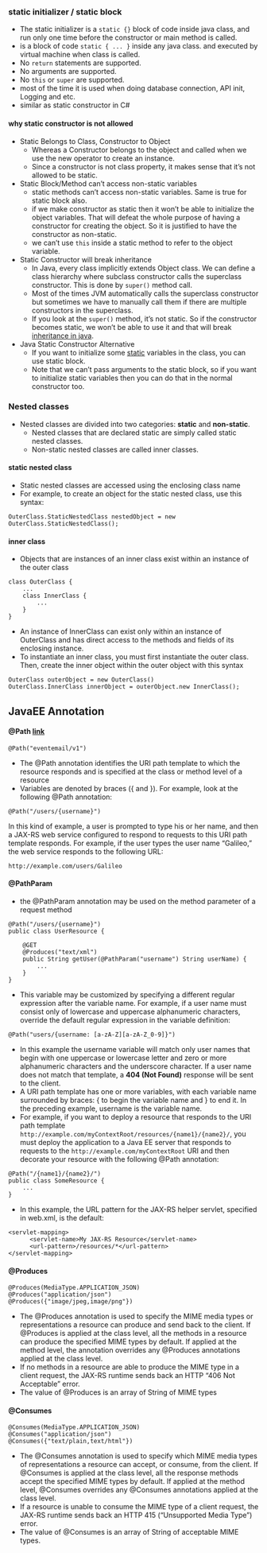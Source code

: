 ### static initializer / static block
- The static initializer is a `static {}` block of code inside java class, and run only one time before the constructor or main method is called.
- is a block of code  `static { ... }`  inside any java class. and executed by virtual machine when class is called.
- No  `return`  statements are supported.
- No arguments are supported.
- No  `this`  or  `super`  are supported.
- most of the time it is used when doing database connection, API init, Logging and etc.
- similar as static constructor in C#
#### why static constructor is not allowed
- Static Belongs to Class, Constructor to Object
	- Whereas a Constructor belongs to the object and called when we use the new operator to create an instance. 
	- Since a constructor is not class property, it makes sense that it’s not allowed to be static.
- Static Block/Method can’t access non-static variables
	- static methods can’t access non-static variables. Same is true for static block also.
	- if we make constructor as static then it won’t be able to initialize the object variables. That will defeat the whole purpose of having a constructor for creating the object. So it is justified to have the constructor as non-static.
	- we can’t use `this` inside a static method to refer to the object variable.
- Static Constructor will break inheritance
	- In Java, every class implicitly extends Object class. We can define a class hierarchy where subclass constructor calls the superclass constructor. This is done by `super()` method call.
	- Most of the times JVM automatically calls the superclass constructor but sometimes we have to manually call them if there are multiple constructors in the superclass.
	- If you look at the `super()` method, it’s not static. So if the constructor becomes static, we won’t be able to use it and that will break [inheritance in java](https://www.journaldev.com/644/inheritance-java-example).
- Java Static Constructor Alternative
	- If you want to initialize some  [static](https://www.journaldev.com/1365/static-keyword-in-java)  variables in the class, you can use static block. 
	- Note that we can’t pass arguments to the static block, so if you want to initialize static variables then you can do that in the normal constructor too.
### Nested classes
- Nested classes are divided into two categories: **static** and **non-static**. 				
	- Nested classes that are declared static are simply called static nested classes. 
	- Non-static nested classes are called inner classes.
#### static nested class
- Static nested classes are accessed using the enclosing class name
- For example, to create an object for the static nested class, use this syntax:
```
OuterClass.StaticNestedClass nestedObject = new OuterClass.StaticNestedClass();
```
#### inner class
- Objects that are instances of an inner class exist within an instance of the outer class
```
class OuterClass {
    ...
    class InnerClass {
        ...
    }
}
```
- An instance of InnerClass can exist only within an instance of OuterClass and has direct access to the methods and fields of its enclosing instance.
- To instantiate an inner class, you must first instantiate the outer class. Then, create the inner object within the outer object with this syntax
```
OuterClass outerObject = new OuterClass()
OuterClass.InnerClass innerObject = outerObject.new InnerClass();
```
## JavaEE Annotation
#### @Path [link]([https://docs.oracle.com/cd/E19798-01/821-1841/6nmq2cp26/index.html](https://docs.oracle.com/cd/E19798-01/821-1841/6nmq2cp26/index.html))
```
@Path("eventemail/v1")
```
- The @Path annotation identifies the URI path template to which the resource responds and is specified at the class or method level of a resource
- Variables are denoted by braces ({  and  }). For example, look at the following  @Path  annotation:
```
@Path("/users/{username}")
```
In this kind of example, a user is prompted to type his or her name, and then a JAX-RS web service configured to respond to requests to this URI path template responds. For example, if the user types the user name “Galileo,” the web service responds to the following URL:
```
http://example.com/users/Galileo
```
#### @PathParam
- the @PathParam annotation may be used on the method parameter of a request method
```
@Path("/users/{username}")
public class UserResource {

    @GET
    @Produces("text/xml")
    public String getUser(@PathParam("username") String userName) {
        ...
    }
}
```
- This variable may be customized by specifying a different regular expression after the variable name. For example, if a user name must consist only of lowercase and uppercase alphanumeric characters, override the default regular expression in the variable definition:
```
@Path("users/{username: [a-zA-Z][a-zA-Z_0-9]}")
```
- In this example the  username  variable will match only user names that begin with one uppercase or lowercase letter and zero or more alphanumeric characters and the underscore character. If a user name does not match that template, a **404 (Not Found)** response will be sent to the client.
- A URI path template has one or more variables, with each variable name surrounded by braces: { to begin the variable name and } to end it. In the preceding example, username is the variable name.
- For example, if you want to deploy a resource that responds to the URI path template  `http://example.com/myContextRoot/resources/{name1}/{name2}/`, you must deploy the application to a Java EE server that responds to requests to the  `http://example.com/myContextRoot`  URI and then decorate your resource with the following  @Path  annotation:
```
@Path("/{name1}/{name2}/")
public class SomeResource {
	...
}
```
- In this example, the URL pattern for the JAX-RS helper servlet, specified in  web.xml, is the default:
```
<servlet-mapping>
	  <servlet-name>My JAX-RS Resource</servlet-name>
	  <url-pattern>/resources/*</url-pattern>
</servlet-mapping>
```
#### @Produces
```
@Produces(MediaType.APPLICATION_JSON)
@Produces("application/json")
@Produces({"image/jpeg,image/png"})
```
- The  @Produces  annotation is used to specify the MIME media types or representations a resource can produce and send back to the client. If  @Produces  is applied at the class level, all the methods in a resource can produce the specified MIME types by default. If applied at the method level, the annotation overrides any  @Produces  annotations applied at the class level.
- If no methods in a resource are able to produce the MIME type in a client request, the JAX-RS runtime sends back an HTTP “406 Not Acceptable” error.
- The value of @Produces is an array of String of MIME types
#### @Consumes
```
@Consumes(MediaType.APPLICATION_JSON)
@Consumes("application/json")
@Consumes({"text/plain,text/html"})
```
- The  @Consumes  annotation is used to specify which MIME media types of representations a resource can accept, or consume, from the client. If  @Consumes  is applied at the class level, all the response methods accept the specified MIME types by default. If applied at the method level,  @Consumes  overrides any  @Consumes  annotations applied at the class level.
- If a resource is unable to consume the MIME type of a client request, the JAX-RS runtime sends back an HTTP 415 (“Unsupported Media Type”) error.
- The value of  @Consumes  is an array of  String  of acceptable MIME types.
<!--stackedit_data:
eyJoaXN0b3J5IjpbMjAwNTc2MTY0MCwtMTIwMDY0NTAwNywtMz
YzNjAwNTk1LDExNzI1MjkxMjEsLTEyMzU5OTUzMDRdfQ==
-->